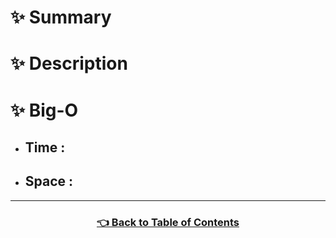 # ✨ Summary

# ✨ Description

# ✨ Big-O
  - ## Time : 
  - ## Space : 

-------------------------------------

<h3 align="center"><a href="../../../table_of_contents.md">👈 Back to Table of Contents</a></h3>